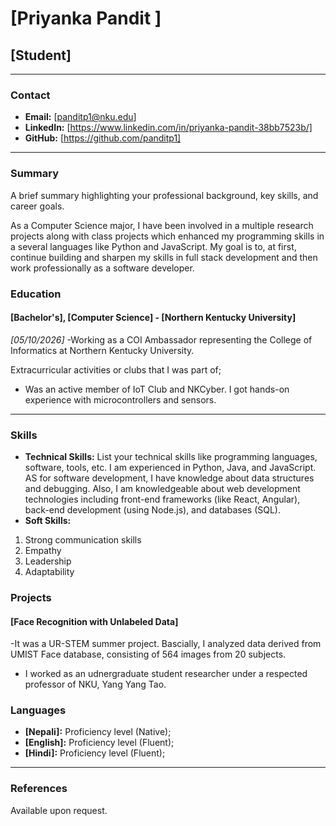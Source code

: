 # [Priyanka Pandit ]
## [Student]

---

### Contact
- **Email:** [panditp1@nku.edu]
- **LinkedIn:** [https://www.linkedin.com/in/priyanka-pandit-38bb7523b/]
- **GitHub:** [https://github.com/panditp1]

---

### Summary
A brief summary highlighting your professional background, key skills, and career goals.

As a Computer Science major, I have been involved in a multiple research projects along with class projects which enhanced my programming skills in a several languages like Python and JavaScript. My goal is to, at first, continue building and sharpen my skills in full stack development and then work professionally as a software developer.

### Education

#### [Bachelor's], [Computer Science] - [Northern Kentucky University]
*_[05/10/2026]_*
-Working as a COI Ambassador representing the College of Informatics at Northern Kentucky University.


Extracurricular activities or clubs that I was part of;

- Was an active member of IoT Club and NKCyber. I got hands-on experience with microcontrollers and sensors. 

---

### Skills
- **Technical Skills:** List your technical skills like programming languages, software, tools, etc.
I am experienced in Python, Java, and JavaScript. AS for software development, I have knowledge about data structures and debugging. Also, I am knowledgeable about web development technologies including front-end frameworks (like React, Angular), back-end development (using Node.js), and databases (SQL).
- **Soft Skills:** 
1. Strong communication skills
2. Empathy
3. Leadership
4. Adaptability


### Projects
#### [Face Recognition with Unlabeled Data]
-It was a UR-STEM summer project. Bascially, I analyzed data derived from UMIST Face database, consisting of 564 images from 20 subjects.
- I worked as an udnergraduate student researcher under a respected professor of NKU, Yang Yang Tao.


### Languages
- **[Nepali]:** Proficiency level (Native);
- **[English]:** Proficiency level (Fluent);
- **[Hindi]:** Proficiency level (Fluent);

---

### References
Available upon request.